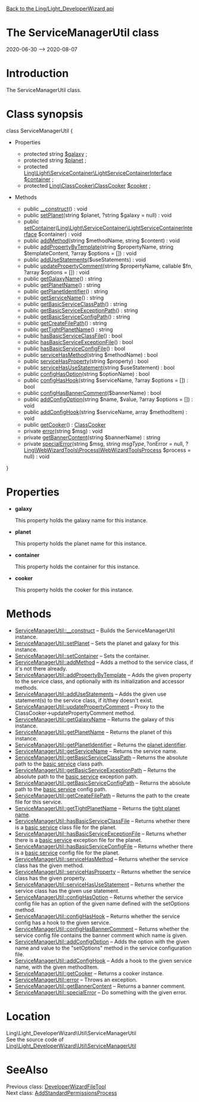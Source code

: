 [Back to the Ling/Light_DeveloperWizard api](https://github.com/lingtalfi/Light_DeveloperWizard/blob/master/doc/api/Ling/Light_DeveloperWizard.md)



The ServiceManagerUtil class
================
2020-06-30 --> 2020-08-07






Introduction
============

The ServiceManagerUtil class.



Class synopsis
==============


class <span class="pl-k">ServiceManagerUtil</span>  {

- Properties
    - protected string [$galaxy](#property-galaxy) ;
    - protected string [$planet](#property-planet) ;
    - protected [Ling\Light\ServiceContainer\LightServiceContainerInterface](https://github.com/lingtalfi/Light/blob/master/doc/api/Ling/Light/ServiceContainer/LightServiceContainerInterface.md) [$container](#property-container) ;
    - protected [Ling\ClassCooker\ClassCooker](https://github.com/lingtalfi/ClassCooker/blob/master/doc/api/Ling/ClassCooker/ClassCooker.md) [$cooker](#property-cooker) ;

- Methods
    - public [__construct](https://github.com/lingtalfi/Light_DeveloperWizard/blob/master/doc/api/Ling/Light_DeveloperWizard/Util/ServiceManagerUtil/__construct.md)() : void
    - public [setPlanet](https://github.com/lingtalfi/Light_DeveloperWizard/blob/master/doc/api/Ling/Light_DeveloperWizard/Util/ServiceManagerUtil/setPlanet.md)(string $planet, ?string $galaxy = null) : void
    - public [setContainer](https://github.com/lingtalfi/Light_DeveloperWizard/blob/master/doc/api/Ling/Light_DeveloperWizard/Util/ServiceManagerUtil/setContainer.md)([Ling\Light\ServiceContainer\LightServiceContainerInterface](https://github.com/lingtalfi/Light/blob/master/doc/api/Ling/Light/ServiceContainer/LightServiceContainerInterface.md) $container) : void
    - public [addMethod](https://github.com/lingtalfi/Light_DeveloperWizard/blob/master/doc/api/Ling/Light_DeveloperWizard/Util/ServiceManagerUtil/addMethod.md)(string $methodName, string $content) : void
    - public [addPropertyByTemplate](https://github.com/lingtalfi/Light_DeveloperWizard/blob/master/doc/api/Ling/Light_DeveloperWizard/Util/ServiceManagerUtil/addPropertyByTemplate.md)(string $propertyName, string $templateContent, ?array $options = []) : void
    - public [addUseStatements](https://github.com/lingtalfi/Light_DeveloperWizard/blob/master/doc/api/Ling/Light_DeveloperWizard/Util/ServiceManagerUtil/addUseStatements.md)($useStatements) : void
    - public [updatePropertyComment](https://github.com/lingtalfi/Light_DeveloperWizard/blob/master/doc/api/Ling/Light_DeveloperWizard/Util/ServiceManagerUtil/updatePropertyComment.md)(string $propertyName, callable $fn, ?array $options = []) : void
    - public [getGalaxyName](https://github.com/lingtalfi/Light_DeveloperWizard/blob/master/doc/api/Ling/Light_DeveloperWizard/Util/ServiceManagerUtil/getGalaxyName.md)() : string
    - public [getPlanetName](https://github.com/lingtalfi/Light_DeveloperWizard/blob/master/doc/api/Ling/Light_DeveloperWizard/Util/ServiceManagerUtil/getPlanetName.md)() : string
    - public [getPlanetIdentifier](https://github.com/lingtalfi/Light_DeveloperWizard/blob/master/doc/api/Ling/Light_DeveloperWizard/Util/ServiceManagerUtil/getPlanetIdentifier.md)() : string
    - public [getServiceName](https://github.com/lingtalfi/Light_DeveloperWizard/blob/master/doc/api/Ling/Light_DeveloperWizard/Util/ServiceManagerUtil/getServiceName.md)() : string
    - public [getBasicServiceClassPath](https://github.com/lingtalfi/Light_DeveloperWizard/blob/master/doc/api/Ling/Light_DeveloperWizard/Util/ServiceManagerUtil/getBasicServiceClassPath.md)() : string
    - public [getBasicServiceExceptionPath](https://github.com/lingtalfi/Light_DeveloperWizard/blob/master/doc/api/Ling/Light_DeveloperWizard/Util/ServiceManagerUtil/getBasicServiceExceptionPath.md)() : string
    - public [getBasicServiceConfigPath](https://github.com/lingtalfi/Light_DeveloperWizard/blob/master/doc/api/Ling/Light_DeveloperWizard/Util/ServiceManagerUtil/getBasicServiceConfigPath.md)() : string
    - public [getCreateFilePath](https://github.com/lingtalfi/Light_DeveloperWizard/blob/master/doc/api/Ling/Light_DeveloperWizard/Util/ServiceManagerUtil/getCreateFilePath.md)() : string
    - public [getTightPlanetName](https://github.com/lingtalfi/Light_DeveloperWizard/blob/master/doc/api/Ling/Light_DeveloperWizard/Util/ServiceManagerUtil/getTightPlanetName.md)() : string
    - public [hasBasicServiceClassFile](https://github.com/lingtalfi/Light_DeveloperWizard/blob/master/doc/api/Ling/Light_DeveloperWizard/Util/ServiceManagerUtil/hasBasicServiceClassFile.md)() : bool
    - public [hasBasicServiceExceptionFile](https://github.com/lingtalfi/Light_DeveloperWizard/blob/master/doc/api/Ling/Light_DeveloperWizard/Util/ServiceManagerUtil/hasBasicServiceExceptionFile.md)() : bool
    - public [hasBasicServiceConfigFile](https://github.com/lingtalfi/Light_DeveloperWizard/blob/master/doc/api/Ling/Light_DeveloperWizard/Util/ServiceManagerUtil/hasBasicServiceConfigFile.md)() : bool
    - public [serviceHasMethod](https://github.com/lingtalfi/Light_DeveloperWizard/blob/master/doc/api/Ling/Light_DeveloperWizard/Util/ServiceManagerUtil/serviceHasMethod.md)(string $methodName) : bool
    - public [serviceHasProperty](https://github.com/lingtalfi/Light_DeveloperWizard/blob/master/doc/api/Ling/Light_DeveloperWizard/Util/ServiceManagerUtil/serviceHasProperty.md)(string $property) : bool
    - public [serviceHasUseStatement](https://github.com/lingtalfi/Light_DeveloperWizard/blob/master/doc/api/Ling/Light_DeveloperWizard/Util/ServiceManagerUtil/serviceHasUseStatement.md)(string $useStatement) : bool
    - public [configHasOption](https://github.com/lingtalfi/Light_DeveloperWizard/blob/master/doc/api/Ling/Light_DeveloperWizard/Util/ServiceManagerUtil/configHasOption.md)(string $optionName) : bool
    - public [configHasHook](https://github.com/lingtalfi/Light_DeveloperWizard/blob/master/doc/api/Ling/Light_DeveloperWizard/Util/ServiceManagerUtil/configHasHook.md)(string $serviceName, ?array $options = []) : bool
    - public [configHasBannerComment](https://github.com/lingtalfi/Light_DeveloperWizard/blob/master/doc/api/Ling/Light_DeveloperWizard/Util/ServiceManagerUtil/configHasBannerComment.md)($bannerName) : bool
    - public [addConfigOption](https://github.com/lingtalfi/Light_DeveloperWizard/blob/master/doc/api/Ling/Light_DeveloperWizard/Util/ServiceManagerUtil/addConfigOption.md)(string $name, $value, ?array $options = []) : void
    - public [addConfigHook](https://github.com/lingtalfi/Light_DeveloperWizard/blob/master/doc/api/Ling/Light_DeveloperWizard/Util/ServiceManagerUtil/addConfigHook.md)(string $serviceName, array $methodItem) : void
    - public [getCooker](https://github.com/lingtalfi/Light_DeveloperWizard/blob/master/doc/api/Ling/Light_DeveloperWizard/Util/ServiceManagerUtil/getCooker.md)() : [ClassCooker](https://github.com/lingtalfi/ClassCooker/blob/master/doc/api/Ling/ClassCooker/ClassCooker.md)
    - private [error](https://github.com/lingtalfi/Light_DeveloperWizard/blob/master/doc/api/Ling/Light_DeveloperWizard/Util/ServiceManagerUtil/error.md)(string $msg) : void
    - private [getBannerContent](https://github.com/lingtalfi/Light_DeveloperWizard/blob/master/doc/api/Ling/Light_DeveloperWizard/Util/ServiceManagerUtil/getBannerContent.md)(string $bannerName) : string
    - private [specialError](https://github.com/lingtalfi/Light_DeveloperWizard/blob/master/doc/api/Ling/Light_DeveloperWizard/Util/ServiceManagerUtil/specialError.md)(string $msg, string $msgType, ?$onError = null, ?[Ling\WebWizardTools\Process\WebWizardToolsProcess](https://github.com/lingtalfi/WebWizardTools/blob/master/doc/api/Ling/WebWizardTools/Process/WebWizardToolsProcess.md) $process = null) : void

}




Properties
=============

- <span id="property-galaxy"><b>galaxy</b></span>

    This property holds the galaxy name for this instance.
    
    

- <span id="property-planet"><b>planet</b></span>

    This property holds the planet name for this instance.
    
    

- <span id="property-container"><b>container</b></span>

    This property holds the container for this instance.
    
    

- <span id="property-cooker"><b>cooker</b></span>

    This property holds the cooker for this instance.
    
    



Methods
==============

- [ServiceManagerUtil::__construct](https://github.com/lingtalfi/Light_DeveloperWizard/blob/master/doc/api/Ling/Light_DeveloperWizard/Util/ServiceManagerUtil/__construct.md) &ndash; Builds the ServiceManagerUtil instance.
- [ServiceManagerUtil::setPlanet](https://github.com/lingtalfi/Light_DeveloperWizard/blob/master/doc/api/Ling/Light_DeveloperWizard/Util/ServiceManagerUtil/setPlanet.md) &ndash; Sets the planet and galaxy for this instance.
- [ServiceManagerUtil::setContainer](https://github.com/lingtalfi/Light_DeveloperWizard/blob/master/doc/api/Ling/Light_DeveloperWizard/Util/ServiceManagerUtil/setContainer.md) &ndash; Sets the container.
- [ServiceManagerUtil::addMethod](https://github.com/lingtalfi/Light_DeveloperWizard/blob/master/doc/api/Ling/Light_DeveloperWizard/Util/ServiceManagerUtil/addMethod.md) &ndash; Adds a method to the service class, if it's not there already.
- [ServiceManagerUtil::addPropertyByTemplate](https://github.com/lingtalfi/Light_DeveloperWizard/blob/master/doc/api/Ling/Light_DeveloperWizard/Util/ServiceManagerUtil/addPropertyByTemplate.md) &ndash; Adds the given property to the service class, and optionally with its initialization and accessor methods.
- [ServiceManagerUtil::addUseStatements](https://github.com/lingtalfi/Light_DeveloperWizard/blob/master/doc/api/Ling/Light_DeveloperWizard/Util/ServiceManagerUtil/addUseStatements.md) &ndash; Adds the given use statement(s) to the service class, if it/they doesn't exist.
- [ServiceManagerUtil::updatePropertyComment](https://github.com/lingtalfi/Light_DeveloperWizard/blob/master/doc/api/Ling/Light_DeveloperWizard/Util/ServiceManagerUtil/updatePropertyComment.md) &ndash; Proxy to the ClassCooker->updatePropertyComment method.
- [ServiceManagerUtil::getGalaxyName](https://github.com/lingtalfi/Light_DeveloperWizard/blob/master/doc/api/Ling/Light_DeveloperWizard/Util/ServiceManagerUtil/getGalaxyName.md) &ndash; Returns the galaxy of this instance.
- [ServiceManagerUtil::getPlanetName](https://github.com/lingtalfi/Light_DeveloperWizard/blob/master/doc/api/Ling/Light_DeveloperWizard/Util/ServiceManagerUtil/getPlanetName.md) &ndash; Returns the planet of this instance.
- [ServiceManagerUtil::getPlanetIdentifier](https://github.com/lingtalfi/Light_DeveloperWizard/blob/master/doc/api/Ling/Light_DeveloperWizard/Util/ServiceManagerUtil/getPlanetIdentifier.md) &ndash; Returns the [planet identifier](https://github.com/lingtalfi/UniverseTools/blob/master/doc/pages/nomenclature.md#planet-identifier).
- [ServiceManagerUtil::getServiceName](https://github.com/lingtalfi/Light_DeveloperWizard/blob/master/doc/api/Ling/Light_DeveloperWizard/Util/ServiceManagerUtil/getServiceName.md) &ndash; Returns the service name.
- [ServiceManagerUtil::getBasicServiceClassPath](https://github.com/lingtalfi/Light_DeveloperWizard/blob/master/doc/api/Ling/Light_DeveloperWizard/Util/ServiceManagerUtil/getBasicServiceClassPath.md) &ndash; Returns the absolute path to the [basic service](https://github.com/lingtalfi/Light_DeveloperWizard/blob/master/doc/pages/conventions.md#basic-service) class path.
- [ServiceManagerUtil::getBasicServiceExceptionPath](https://github.com/lingtalfi/Light_DeveloperWizard/blob/master/doc/api/Ling/Light_DeveloperWizard/Util/ServiceManagerUtil/getBasicServiceExceptionPath.md) &ndash; Returns the absolute path to the [basic service](https://github.com/lingtalfi/Light_DeveloperWizard/blob/master/doc/pages/conventions.md#basic-service) exception path.
- [ServiceManagerUtil::getBasicServiceConfigPath](https://github.com/lingtalfi/Light_DeveloperWizard/blob/master/doc/api/Ling/Light_DeveloperWizard/Util/ServiceManagerUtil/getBasicServiceConfigPath.md) &ndash; Returns the absolute path to the [basic service](https://github.com/lingtalfi/Light_DeveloperWizard/blob/master/doc/pages/conventions.md#basic-service) config path.
- [ServiceManagerUtil::getCreateFilePath](https://github.com/lingtalfi/Light_DeveloperWizard/blob/master/doc/api/Ling/Light_DeveloperWizard/Util/ServiceManagerUtil/getCreateFilePath.md) &ndash; Returns the path to the create file for this service.
- [ServiceManagerUtil::getTightPlanetName](https://github.com/lingtalfi/Light_DeveloperWizard/blob/master/doc/api/Ling/Light_DeveloperWizard/Util/ServiceManagerUtil/getTightPlanetName.md) &ndash; Returns the [tight planet name](https://github.com/lingtalfi/UniverseTools/blob/master/doc/pages/nomenclature.md#tight-planet-name).
- [ServiceManagerUtil::hasBasicServiceClassFile](https://github.com/lingtalfi/Light_DeveloperWizard/blob/master/doc/api/Ling/Light_DeveloperWizard/Util/ServiceManagerUtil/hasBasicServiceClassFile.md) &ndash; Returns whether there is a [basic service](https://github.com/lingtalfi/Light_DeveloperWizard/blob/master/doc/pages/conventions.md#basic-service) class file for the planet.
- [ServiceManagerUtil::hasBasicServiceExceptionFile](https://github.com/lingtalfi/Light_DeveloperWizard/blob/master/doc/api/Ling/Light_DeveloperWizard/Util/ServiceManagerUtil/hasBasicServiceExceptionFile.md) &ndash; Returns whether there is a [basic service](https://github.com/lingtalfi/Light_DeveloperWizard/blob/master/doc/pages/conventions.md#basic-service) exception file for the planet.
- [ServiceManagerUtil::hasBasicServiceConfigFile](https://github.com/lingtalfi/Light_DeveloperWizard/blob/master/doc/api/Ling/Light_DeveloperWizard/Util/ServiceManagerUtil/hasBasicServiceConfigFile.md) &ndash; Returns whether there is a [basic service](https://github.com/lingtalfi/Light_DeveloperWizard/blob/master/doc/pages/conventions.md#basic-service) config file for the planet.
- [ServiceManagerUtil::serviceHasMethod](https://github.com/lingtalfi/Light_DeveloperWizard/blob/master/doc/api/Ling/Light_DeveloperWizard/Util/ServiceManagerUtil/serviceHasMethod.md) &ndash; Returns whether the service class has the given method.
- [ServiceManagerUtil::serviceHasProperty](https://github.com/lingtalfi/Light_DeveloperWizard/blob/master/doc/api/Ling/Light_DeveloperWizard/Util/ServiceManagerUtil/serviceHasProperty.md) &ndash; Returns whether the service class has the given property.
- [ServiceManagerUtil::serviceHasUseStatement](https://github.com/lingtalfi/Light_DeveloperWizard/blob/master/doc/api/Ling/Light_DeveloperWizard/Util/ServiceManagerUtil/serviceHasUseStatement.md) &ndash; Returns whether the service class has the given use statement.
- [ServiceManagerUtil::configHasOption](https://github.com/lingtalfi/Light_DeveloperWizard/blob/master/doc/api/Ling/Light_DeveloperWizard/Util/ServiceManagerUtil/configHasOption.md) &ndash; Returns whether the service config file has an option of the given name defined with the setOptions method.
- [ServiceManagerUtil::configHasHook](https://github.com/lingtalfi/Light_DeveloperWizard/blob/master/doc/api/Ling/Light_DeveloperWizard/Util/ServiceManagerUtil/configHasHook.md) &ndash; Returns whether the service config has a hook to the given service.
- [ServiceManagerUtil::configHasBannerComment](https://github.com/lingtalfi/Light_DeveloperWizard/blob/master/doc/api/Ling/Light_DeveloperWizard/Util/ServiceManagerUtil/configHasBannerComment.md) &ndash; Returns whether the service config file contains the banner comment which name is given.
- [ServiceManagerUtil::addConfigOption](https://github.com/lingtalfi/Light_DeveloperWizard/blob/master/doc/api/Ling/Light_DeveloperWizard/Util/ServiceManagerUtil/addConfigOption.md) &ndash; Adds the option with the given name and value to the "setOptions" method in the service configuration file.
- [ServiceManagerUtil::addConfigHook](https://github.com/lingtalfi/Light_DeveloperWizard/blob/master/doc/api/Ling/Light_DeveloperWizard/Util/ServiceManagerUtil/addConfigHook.md) &ndash; Adds a hook to the given service name, with the given methodItem.
- [ServiceManagerUtil::getCooker](https://github.com/lingtalfi/Light_DeveloperWizard/blob/master/doc/api/Ling/Light_DeveloperWizard/Util/ServiceManagerUtil/getCooker.md) &ndash; Returns a cooker instance.
- [ServiceManagerUtil::error](https://github.com/lingtalfi/Light_DeveloperWizard/blob/master/doc/api/Ling/Light_DeveloperWizard/Util/ServiceManagerUtil/error.md) &ndash; Throws an exception.
- [ServiceManagerUtil::getBannerContent](https://github.com/lingtalfi/Light_DeveloperWizard/blob/master/doc/api/Ling/Light_DeveloperWizard/Util/ServiceManagerUtil/getBannerContent.md) &ndash; Returns a banner comment.
- [ServiceManagerUtil::specialError](https://github.com/lingtalfi/Light_DeveloperWizard/blob/master/doc/api/Ling/Light_DeveloperWizard/Util/ServiceManagerUtil/specialError.md) &ndash; Do something with the given error.





Location
=============
Ling\Light_DeveloperWizard\Util\ServiceManagerUtil<br>
See the source code of [Ling\Light_DeveloperWizard\Util\ServiceManagerUtil](https://github.com/lingtalfi/Light_DeveloperWizard/blob/master/Util/ServiceManagerUtil.php)



SeeAlso
==============
Previous class: [DeveloperWizardFileTool](https://github.com/lingtalfi/Light_DeveloperWizard/blob/master/doc/api/Ling/Light_DeveloperWizard/Tool/DeveloperWizardFileTool.md)<br>Next class: [AddStandardPermissionsProcess](https://github.com/lingtalfi/Light_DeveloperWizard/blob/master/doc/api/Ling/Light_DeveloperWizard/WebWizardTools/Process/Database/AddStandardPermissionsProcess.md)<br>
